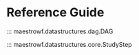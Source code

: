 # Reference Guide

::: maestrowf.datastructures.dag.DAG

::: maestrowf.datastructures.core.StudyStep
